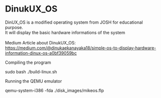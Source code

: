 # DinukUX_OS
DinUX_OS is a modified operating system from JOSH for educational purpose. <br>
It will display the basic hardware informations of the system
<br><br>
Medium Article about DinukUX_OS: https://medium.com/@dinukaekanayaka18/simple-os-to-display-hardware-information-dinux-os-a0bf39059bc


Compiling the program

sudo bash ./build-linux.sh

Running the QEMU emulator

qemu-system-i386 -fda ./disk_images/mikeos.flp
